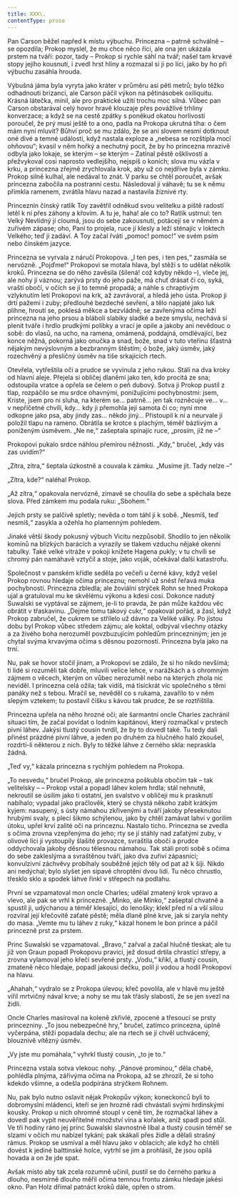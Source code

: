 ```yaml
---
title: XXX\.
contentType: prose
---
```


<section>

Pan Carson běžel napřed k místu výbuchu. Princezna – patrně schválně – se opozdila; Prokop myslel, že mu chce něco říci, ale ona jen ukázala prstem na tváři: pozor, tady – Prokop si rychle sáhl na tvář; našel tam krvavé stopy jejího kousnutí, i zvedl hrst hlíny a rozmazal si ji po líci, jako by ho při výbuchu zasáhla hrouda.

Výbušná jáma byla vyryta jako kráter v průměru asi pěti metrů; bylo těžko odhadnouti brizanci, ale Carson páčil výkon na pětinásobek oxiliquitu. Krásná látečka, mínil, ale pro praktické užití trochu moc silná. Vůbec pan Carson obstarával celý hovor hravě klouzaje přes povážlivé trhliny konverzace; a když se na cestě zpátky s poněkud okatou horlivostí poroučel, že prý musí ještě to a ono, padla na Prokopa ukrutná tíha: o čem mám nyní mluvit? Bůhví proč se mu zdálo, že se ani slovem nesmí dotknout oné divé a temné události, když nastala exploze a „nebesa se rozštípla mocí ohňovou“; kvasil v něm hořký a nechutný pocit, že by ho princezna mrazivě odbyla jako lokaje, se kterým – se kterým – Zatínal pěstě ošklivostí a přežvykoval cosi naprosto vedlejšího, nejspíš o koních; slova mu vázla v krku, a princezna zřejmě zrychlovala krok, aby už co nejdříve byla v zámku. Prokop silně kulhal, ale nedával to znát. V parku se chtěl poroučet, avšak princezna zabočila na postranní cestu. Následoval ji váhavě; tu se k němu přimkla ramenem, zvrátila hlavu nazad a nastavila žíznivé rty.

Princeznin čínský ratlík Toy zavětřil odněkud svou velitelku a piště radostí letěl k ní přes záhony a křovím. A tu je, haha! ale co to? Ratlík ustrnul: ten Velký Nevlídný jí cloumá, jsou do sebe zakousnuti, potácejí se v němém a zuřivém zápase; oho, Paní to projela, ruce jí klesly a leží sténajíc v loktech Velkého; teď ji zadáví. A Toy začal řváti „pomoc! pomoc!“ ve svém psím nebo čínském jazyce.

Princezna se vyrvala z náručí Prokopova. „I ten pes, i ten pes,“ zasmála se nervózně. „Pojďme!“ Prokopovi se motala hlava, byl stěží s to udělat několik kroků. Princezna se do něho zavěsila (šílená! což kdyby někdo –), vleče jej, ale nohy jí váznou; zarývá prsty do jeho paže, má chuť drásat či co, syká, vraští obočí, v očích se jí to temně propadá; a náhle s chraptivým vzlyknutím letí Prokopovi na krk, až zavrávoral, a hledá jeho ústa. Prokop ji drtí pažemi i zuby; předlouhé bezdeché sevření, a tělo napjaté jako luk plihne, hroutí se, poklesá měkce a bezvládně; se zavřenýma očima leží princezna na jeho prsou a blábolí slabiky sladké a beze smyslu, nechává si plenit tváře i hrdlo prudkými polibky a vrací je opile a jakoby ani nevědouc o sobě: do vlasů, na ucho, na ramena, omámená, poddajná, omdlévající, bez konce něžná, pokorná jako onučka a snad, bože, snad v tuto vteřinu šťastná nějakým nevýslovným a bezbranným štěstím; ó bože, jaký úsměv, jaký rozechvěný a přesličný úsměv na tiše srkajících rtech.

Otevřela, vytřeštila oči a prudce se vyvinula z jeho rukou. Stáli na dva kroky od hlavní aleje. Přejela si obličej dlaněmi jako ten, kdo procitá ze sna; odstoupila vratce a opřela se čelem o peň dubový. Sotva ji Prokop pustil z tlap, rozpáčilo se mu srdce ohavnými, ponižujícími pochybnostmi: jsem, Kriste, jsem pro ni sluha, na kterém se… patrně… jen tak rozněcuje ve… v… v nepříčetné chvíli, kdy… kdy ji přemohla její samota či co; nyní mne odkopne jako psa, aby jindy zas… někdo jiný… Přistoupil k ní a neurvale jí položil tlapu na rameno. Obrátila se krotce s plachým, téměř bázlivým a poníženým úsměvem. „Ne ne,“ zašeptala spínajíc ruce, „prosím, již ne –“

Prokopovi pukalo srdce náhlou přemírou něžnosti. „Kdy,“ bručel, „kdy vás zas uvidím?“

„Zítra, zítra,“ šeptala úzkostně a couvala k zámku. „Musíme jít. Tady nelze –“

„Zítra, kde?“ naléhal Prokop.

„Až zítra,“ opakovala nervózně, zimavě se choulila do sebe a spěchala beze slova. Před zámkem mu podala ruku: „Sbohem.“

Jejich prsty se palčivě spletly; nevěda o tom táhl ji k sobě. „Nesmíš, teď nesmíš,“ zasykla a ožehla ho plamenným pohledem.

</section>

<section>

Jinaké větší škody pokusný výbuch Vicitu nezpůsobil. Shodilo to jen několik komínů na blízkých barácích a vyrazily se tlakem vzduchu nějaké okenní tabulky. Také velké vitráže v pokoji knížete Hagena pukly; v tu chvíli se chromý pán namáhavě vztyčil a stoje, jako voják, očekával další katastrofu.

</section>

<section>

Společnost v panském křídle seděla po večeři u černé kávy, když vešel Prokop rovnou hledaje očima princeznu; nemohl už snést řeřavá muka pochybností. Princezna zbledla; ale žoviální strýček Rohn se hned Prokopa ujal a gratuloval mu ke skvělému výkonu a kdesi cosi. Dokonce nadutý Suwalski se vyptával se zájmem, je-li to pravda, že pán může každou věc obrátit v třaskavinu. „Dejme tomu takový cukr,“ opakoval pořád, a žasl, když Prokop zabručel, že cukrem se střílelo už dávno za Veliké války. Po jistou dobu byl Prokop vůbec středem zájmu; ale koktal, odbýval všechny otázky a za živého boha nerozuměl povzbuzujícím pohledům princezniným; jen je chytal svýma krvavýma očima s děsnou pozorností. Princezna byla jako na trní.

Nu, pak se hovor stočil jinam, a Prokopovi se zdálo, že si ho nikdo nevšímá; ti lidé si rozuměli tak dobře, mluvili velice lehce, v narážkách a s ohromným zájmem o věcech, kterým on vůbec nerozuměl nebo na kterých zhola nic neviděl. I princezna celá ožila; tak vidíš, má tisíckrát víc společného s těmi panáky než s tebou. Mračil se, nevěděl co s rukama, zavařilo to v něm slepým vztekem; tu postavil číšku s kávou tak prudce, že se roztříštila.

Princezna upřela na něho hrozné oči; ale šarmantní oncle Charles zachránil situaci tím, že začal povídat o lodním kapitánovi, který rozmačkal v prstech pivní láhev. Jakýsi tlustý cousin tvrdil, že by to dovedl také. Tu tedy dali přinést prázdné pivní láhve, a jeden po druhém za hlučného haló zkoušel, rozdrtí-li některou z nich. Byly to těžké láhve z černého skla: nepraskla žádná.

„Teď vy,“ kázala princezna s rychlým pohledem na Prokopa.

„To nesvedu,“ bručel Prokop, ale princezna poškubla obočím tak – tak velitelsky – – Prokop vstal a popadl láhev kolem hrdla; stál nehnutě, nekroutil se úsilím jako ti ostatní, jen svalstvo v obličeji mu k prasknutí nabíhalo; vypadal jako pračlověk, který se chystá někoho zabít krátkým kyjem: nasupený, s ústy námahou zkřivenými a tváří jakoby přeseknutou hrubými svaly, s plecí šikmo schýlenou, jako by chtěl zamávat lahví v gorilím útoku, upřel krví zalité oči na princeznu. Nastalo ticho. Princezna se zvedla s očima zrovna vzepřenýma do jeho; rty se jí stáhly nad zaťatými zuby, v olivové líci jí vystoupily šlašité provazce, svraštila obočí a prudce oddychovala jakoby děsnou tělesnou námahou. Tak stáli proti sobě s očima do sebe zakleslýma a svraštěnou tváří, jako dva zuřiví zápasníci; konvulzivní záchvěvy probíhaly souběžně jejich těly od pat až k šíji. Nikdo ani nedýchal; bylo slyšet jen sípavé chroptění dvou lidí. Tu něco chrustlo, třesklo sklo a spodek láhve řinkl v střepech na podlahu.

První se vzpamatoval mon oncle Charles; udělal zmatený krok vpravo a vlevo, ale pak se vrhl k princezně. „Minko, ale Minko,“ zašeptal chvatně a spustil ji, udýchanou a téměř klesající, do lenošky; klekl před ní a vší silou rozvíral její křečovitě zaťaté pěstě; měla dlaně plné krve, jak si zaryla nehty do masa. „Vemte mu tu láhev z ruky,“ kázal honem le bon prince a páčil princezně prst za prstem.

Princ Suwalski se vzpamatoval. „Bravo,“ zařval a začal hlučně tleskat; ale tu již von Graun popadl Prokopovu pravici, jež dosud drtila chrastící střepy, a zrovna vylamoval jeho křečí sevřené prsty. „Vodu,“ křikl, a tlustý cousin, zmateně něco hledaje, popadl jakousi dečku, polil ji vodou a hodil Prokopovi na hlavu.

„Ahahah,“ vydralo se z Prokopa úlevou; křeč povolila, ale v hlavě mu ještě vířil mrtvičný nával krve; a nohy se mu tak třásly slabostí, že se jen svezl na židli.

Oncle Charles masíroval na koleně zkřivlé, zpocené a třesoucí se prsty princezniny. „To jsou nebezpečné hry,“ bručel, zatímco princezna, úplně vyčerpána, stěží popadala dechu; ale na rtech se jí chvěl uchvácený, blouznivě vítězný úsměv.

„Vy jste mu pomáhala,“ vyhrkl tlustý cousin, „to je to.“

Princezna vstala sotva vlekouc nohy. „Pánové prominou,“ děla chabě, pohlédla plnýma, zářivýma očima na Prokopa, až se zhrozil, že si toho kdekdo všimne, a odešla podpírána strýčkem Rohnem.

Nu, pak bylo nutno oslavit nějak Prokopův výkon; koneckonců byli to dobromyslní mládenci, kteří se jen hrozně rádi chvástali svými hrdinskými kousky. Prokop u nich ohromně stoupl v ceně tím, že rozmačkal láhev a dovedl pak vypít neuvěřitelné množství vína a kořalek, aniž spadl pod stůl. Ve tři hodiny ráno jej princ Suwalski slavnostně líbal a tlustý cousin téměř se slzami v očích mu nabízel tykání; pak skákali přes židle a dělali strašný rámus. Prokop se usmíval a měl hlavu jako v oblacích; ale když ho chtěli dovést k jediné balttinské holce, vytrhl se jim a prohlásil, že jsou opilá hovada a on že jde spat.

Avšak místo aby tak zcela rozumně učinil, pustil se do černého parku a dlouho, nesmírně dlouho měřil očima temnou frontu zámku hledaje jakési okno. Pan Holz dřímal patnáct kroků dále, opřen o strom.

</section>
